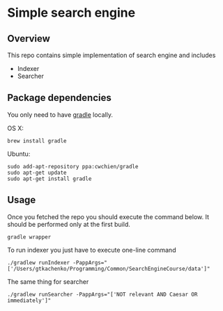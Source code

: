 # Simple search engine

Overview
--------
This repo contains simple implementation of search engine and includes
* Indexer
* Searcher

Package dependencies
--------------------
You only need to have [gradle](https://www.gradle.org/) locally. 

OS X:
```
brew install gradle
```


Ubuntu:
```
sudo add-apt-repository ppa:cwchien/gradle
sudo apt-get update
sudo apt-get install gradle
```

Usage
--------
Once you fetched the repo you should execute the command below. It should be performed only at the first build. 

```
gradle wrapper
```


To run indexer you just have to execute one-line command

```
./gradlew runIndexer -PappArgs="['/Users/gtkachenko/Programming/Common/SearchEngineCourse/data']"
```

The same thing for searcher

```
./gradlew runSearcher -PappArgs="['NOT relevant AND Caesar OR immediately']"
```

